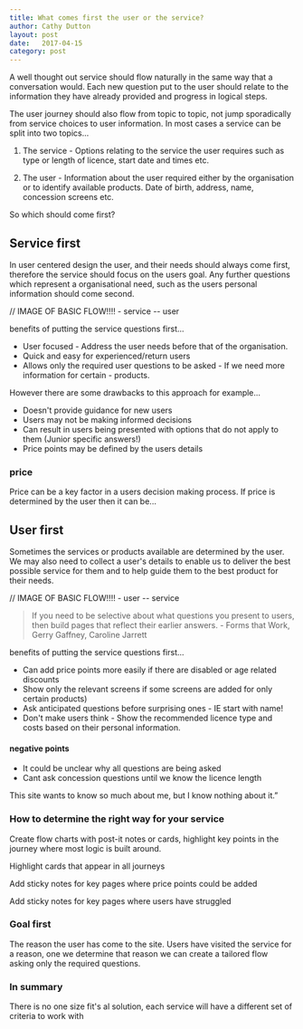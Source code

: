 ```yaml
---
title: What comes first the user or the service?
author: Cathy Dutton
layout: post
date:   2017-04-15
category: post
---
```


A well thought out service should flow naturally in the same way that a conversation would. Each new question put to the user should relate to the information they have already provided and progress in logical steps.

The user journey should also flow from topic to topic, not jump sporadically from service choices to user information. In most cases a service can be split into two topics...

1)	The service  - Options relating to the service the user requires such as type or length of licence, start date and times etc.

2)  The user - Information about the user required either by the organisation or to identify available products. Date of birth, address, name, concession screens etc.

So which should come first?


## Service first

In user centered design the user, and their needs should always come first, therefore the service
should focus on the users goal. Any further questions which represent a organisational need, such as the users personal information should come second.

// IMAGE OF BASIC FLOW!!!! - service -- user

benefits of putting the service questions first...

- User focused - Address the user needs before that of the organisation.
- Quick and easy for experienced/return users
- Allows only the required user questions to be asked - If we need more information for certain - products.

However there are some drawbacks to this approach for example...

- Doesn't provide guidance for new users
- Users may not be making informed decisions
- Can result in users being presented with options that do not apply to them (Junior specific answers!)
- Price points may be defined by the users details


### price

Price can be a key factor in a users decision making process. If price is determined by the user then it can be...



## User first
Sometimes the services or products available are determined by the user. We may also need to collect a user's details to enable us to deliver the best possible service for them and to help guide them to the best product for their needs.

// IMAGE OF BASIC FLOW!!!! - user -- service

<blockquote>		
If you need to be selective about what questions you present to users, then build pages that reflect their earlier answers. - Forms that Work, Gerry Gaffney, Caroline Jarrett
</blockquote>



benefits of putting the service questions first...

- Can add price points more easily if there are disabled or age related discounts
- Show only the relevant screens if some screens are added for only certain products)
- Ask anticipated questions before surprising ones - IE start with name!
- Don't make users think - Show the recommended licence type and costs based on their personal information.

#### negative points
- It could be unclear why all questions are being asked
- Cant ask concession questions until we know the licence length

This site wants to know so much about me, but I know nothing about it.”



### How to determine the right way for your service

Create flow charts with post-it notes or cards, highlight key points in the journey where most logic is built around.

Highlight cards that appear in all journeys

Add sticky notes for key pages where price points could be added

Add sticky notes for key pages where users have struggled



### Goal first

The reason the user has come to the site. Users have visited the service for a reason, one we determine that reason we can create a tailored flow asking only the required questions.











### In summary

There is no one size fit's al solution, each service will have a different set of criteria to work with
